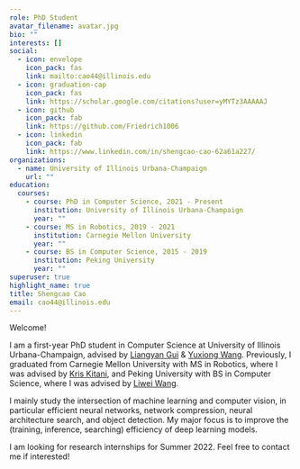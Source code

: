 ```yaml
---
role: PhD Student
avatar_filename: avatar.jpg
bio: ""
interests: []
social:
  - icon: envelope
    icon_pack: fas
    link: mailto:cao44@illinois.edu
  - icon: graduation-cap
    icon_pack: fas
    link: https://scholar.google.com/citations?user=yMYTz3AAAAAJ
  - icon: github
    icon_pack: fab
    link: https://github.com/Friedrich1006
  - icon: linkedin
    icon_pack: fab
    link: https://www.linkedin.com/in/shengcao-cao-62a61a227/
organizations:
  - name: University of Illinois Urbana-Champaign
    url: ""
education:
  courses:
    - course: PhD in Computer Science, 2021 - Present
      institution: University of Illinois Urbana-Champaign
      year: ""
    - course: MS in Robotics, 2019 - 2021
      institution: Carnegie Mellon University
      year: ""
    - course: BS in Computer Science, 2015 - 2019
      institution: Peking University
      year: ""
superuser: true
highlight_name: true
title: Shengcao Cao
email: cao44@illinois.edu
---
```

Welcome!

I am a first-year PhD student in Computer Science at University of Illinois Urbana-Champaign, advised by [Liangyan Gui](https://cs.illinois.edu/about/people/faculty/lgui) & [Yuxiong Wang](https://yxw.web.illinois.edu/). Previously, I graduated from Carnegie Mellon University with MS in Robotics, where I was advised by [Kris Kitani](http://www.cs.cmu.edu/~kkitani/), and Peking University with BS in Computer Science, where I was advised by [Liwei Wang](http://www.liweiwang-pku.com/).

I mainly study the intersection of machine learning and computer vision, in particular efficient neural networks, network compression, neural architecture search, and object detection. My major focus is to improve the (training, inference, searching) efficiency of deep learning models.

I am looking for research internships for Summer 2022. Feel free to contact me if interested!